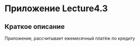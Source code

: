 # Приложение Lecture4.3

## Краткое описание

Приложение, рассчитывает ежемесячный платёж по кредиту

